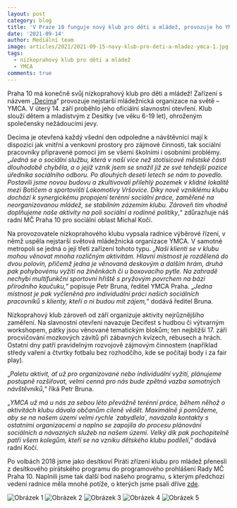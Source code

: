 ```yaml
---
layout: post
category: blog
title: 'V Praze 10 funguje nový klub pro děti a mládež, provozuje ho YMCA'
date: '2021-09-14'
author: Mediální team 
image: articles/2021/2021-09-15-novy-klub-pro-deti-a-mladez-ymca-1.jpg
tags:
  - nízkoprahový klub pro děti a mládež
  - YMCA
comments: true
---
```


Praha 10 má konečně svůj nízkoprahový klub pro děti a mládež! Zařízení s názvem „[Decima](http://www.praha.ymca.cz/decima)“ provozuje nejstarší mládežnická organizace na světě – YMCA. V úterý 14. září proběhlo jeho oficiální slavnostní otevření. Klub slouží dětem a mladistvým z Desítky (ve věku 6-19 let), ohroženým společensky nežádoucími jevy.

Decima je otevřená každý všední den odpoledne a návštěvníci mají k dispozici jak vnitřní a venkovní prostory pro zájmové činnosti, tak sociální pracovníky připravené pomoci jim se všemi školními i osobními problémy. „_Jedná se o sociální službu, která v naší více než stotisícové městské části dlouhodobě chyběla, a o jejíž vznik jsem se snažil již ze své tehdejší pozice úředníka sociálního odboru. Po dlouhých deseti letech se nám to povedlo. Postavili jsme novou budovu a zkultivovali přilehlý pozemek v klidné lokalitě mezi Botičem a sportovišti Lokomotivy Vršovice. Díky nově vzniklému klubu dochází k synergickému propojení terénní sociální práce, zaměřené na neorganizovanou mládež, se stabilním zázemím klubu. Zároveň tím vhodně doplňujeme naše aktivity na poli sociální a rodinné politiky_,“ zdůrazňuje náš radní MČ Praha 10 pro sociální oblast Michal Kočí.

Na provozovatele nízkoprahového klubu vypsala radnice výběrové řízení, v němž uspěla nejstarší světová mládežnická organizace YMCA. V samotné metropoli se jedná o její třetí zařízení tohoto typu. „_Naši klienti se v klubu mohou věnovat mnoha rozličným aktivitám. Hlavní místnost je rozdělená do dvou polovin, přičemž jedna je věnovaná deskovým a dalším hrám, druhá pak pohybovému vyžití na žíněnkách či u boxovacího pytle. Na zahradě nechybí multifunkční sportovní hřiště s pryžovým povrchem na bázi přírodního kaučuku,_“ popisuje Petr Bruna, ředitel YMCA Praha. „_Jedna místnost je pak vyčleněná pro individuální práci našich sociálních pracovníků s klienty, kteří o ni budou mít zájem,_“ dodává ředitel Bruna.

Nízkoprahový klub zároveň od září organizuje aktivity nejrůznějšího zaměření. Na slavnostní otevření navazuje Decifest s hudbou či výtvarným workshopem, pátky jsou věnované tematickým blokům; ten nejbližší 17. září procvičování mozkových závitů při zábavných kvízech, rébusech a hrách. Ostatní dny patří pravidelným rozvojově zájmovým činnostem (například středy vaření a čtvrtky fotbalu bez rozhodčího, kde se počítají body i za fair play).

„_Paletu aktivit, ať už pro organizované nebo individuální vyžití, plánujeme postupně rozšiřovat, velmi cenná pro nás bude zpětná vazba samotných návštěvníků_,“ říká Petr Bruna.

„_YMCA už má u nás za sebou léto převážně terénní práce, během něhož o aktivitách klubu dávala občanům cíleně vědět. Maximálně jí pomůžeme, aby se na našem území velmi rychle ´zabydlela´, navázala kontakty s ostatními organizacemi a naplno se zapojila do procesu plánování sociálních a návazných služeb na našem území. Velký dík pak pochopitelně patří všem kolegům, kteří se na vzniku dětského klubu podíleli_,“ dodává radní Kočí.

Po volbách 2018 jsme jako desítkoví Piráti zřízení klubu pro mládež přenesli z desítkového pirátského programu do programového prohlášení Rady MČ Praha 10. Naplnili jsme tak další bod našeho programu, s kterým předchozí vedení radnice měla mnohé potíže, o kterých jsme psali dříve  [zde](https://pirati10.cz/vybudovani-nizkoprahoveho-klubu-pro-mladez-se-ukazalo-byt-pro-koalici-prilis-vysokym-cilem/).

![Obrázek 1](https://a.pirati.cz/praha10/img/articles/2021/2021-09-15-novy-klub-pro-deti-a-mladez-ymca-1.jpg)
![Obrázek 2](https://a.pirati.cz/praha10/img/articles/2021/2021-09-15-novy-klub-pro-deti-a-mladez-ymca-2.jpg)
![Obrázek 3](https://a.pirati.cz/praha10/img/articles/2021/2021-09-15-novy-klub-pro-deti-a-mladez-ymca-3.jpg)
![Obrázek 4](https://a.pirati.cz/praha10/img/articles/2021/2021-09-15-novy-klub-pro-deti-a-mladez-ymca-4.jpg)
![Obrázek 5](https://a.pirati.cz/praha10/img/articles/2021/2021-09-15-novy-klub-pro-deti-a-mladez-ymca-5.jpg)
